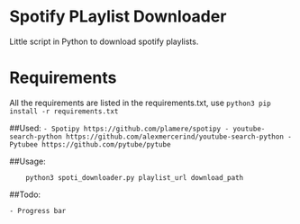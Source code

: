 # Spotify PLaylist Downloader

Little script in Python to download spotify playlists.

# Requirements

All the requirements are listed in the requirements.txt, use `python3 pip install -r requirements.txt`

##Used:
	```
		- Spotipy https://github.com/plamere/spotipy
		- youtube-search-python https://github.com/alexmercerind/youtube-search-python
		- Pytubee https://github.com/pytube/pytube
	```
	

##Usage:

```
	python3 spoti_downloader.py playlist_url download_path

```

##Todo:

	- Progress bar